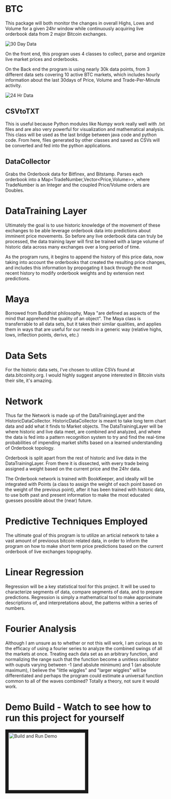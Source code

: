 # BTC 
This package will both monitor the changes in overall 
Highs, Lows and Volume for a given 24hr window while
continuously acquiring live orderbook data from 2 major
Bitcoin exchanges. 

![30 Day Data](https://raw.githubusercontent.com/TylersDurden/BTC/master/ExampleFigure.png)


On the front end, this program uses 4 classes to collect, parse and organize live
market prices and orderbooks. 

On the Back end the program is using nearly 30k data points, from 3 different data sets
covering 10 active BTC markets, which includes hourly information about the last 30days
of Price, Volume and Trade-Per-Minute activity. 

![24 Hr Data](https://raw.githubusercontent.com/TylersDurden/BTC/master/30dMarketSummaryBfnx.png)


## CSVtoTXT 
This is useful because Python modules like Numpy work really well with .txt files
and are also very powerful for visualization and mathematical analysis. This class
will be used as the last bridge between java code and python code. From here, 
files generated by other classes and saved as CSVs will be converted and fed into 
the python applications. 

## DataCollector 
Grabs the Orderbook data for Bitfinex, and Bitstamp. Parses each orderbook into a
Map<TradeNumber,Vector<Price,Volume>>, where TradeNumber is an Integer and the 
coupled Price/Volume orders are Doubles. 

# DataTraining Layer  
Ultimately the goal is to use historic knowledge of the movement of these exchanges
to be able leverage orderbook data into predictions about imminent price movements. 
So before any live orderbook data can truly be processed, the data training layer
will first be trained with a large volume of historic data across many exchanges
over a long period of time. 

As the program runs, it begins to append the history of this price data, now taking
into account the orderbooks that created the resulting price changes, and includes 
this information by propogating it back through the most recent history to modify
orderbook weights and by extension next predictions. 

# Maya
Borrowed from Buddhist philosophy, Maya "are defined as aspects of the mind that 
apprehend the quality of an object". The Maya class is transferrable to all data sets,
but it takes their similar qualities, and applies them in ways that are useful for our
needs in a generic way (relative highs, lows, inflection points, derivs, etc.)


# Data Sets 
For the historic data sets, I've chosen to utilize CSVs found at data.bitcoinity.org. 
I would highly suggest anyone interested in Bitcoin visits their site, it's amazing. 


# Network 
Thus far the Network is made up of the DataTrainingLayer and the HistoricDataCollector. 
HistoricDataCollector is meant to take long term chart data and add what it finds to
Market objects. The DataTrainingLayer will be where historic and live data meet, are
combined and analyzed, and where the data is fed into a pattern recognition system
to try and find the real-time probabilities of impending market shifts based on a learned
understanding of Orderbook topology.

Orderbook is split apart from the rest of historic and live data in the DataTrainingLayer. 
From there it is dissected, with every trade being assigned a weight based on the current
price and the 24hr data. 

The Orderbook network is trained with BookKeeper, and ideally will be integrated with Points
(a class to assign the weight of each point based on the weight of the previous point), after
it has been trained with historic data, to use both past and present information to make
the most educated guesses possible about the (near)  future.  

# Predictive Techniques Employed 
The ultimate goal of this program is to utilize an articial network to take a vast amount 
of previoous bitcoin related data, in order to inform the program on how to make short term
price predictions based on the current orderbook of live exchanges topography. 

# Linear Regression 
Regression will be a key statistical tool for this project. It will be used to characterize
segments of data, compare segments of data, and to prepare predictions. Regression is simply
a mathematical tool to make approximate descriptions of, and interpretations about, the patterns
within a series of numbers.  

# Fourier Analysis 
Although I am unsure as to whether or not this will work, I am curious as to the efficacy 
of using a fourier series to analyze the combined swings of all the markets at once. Treating
each data set as an arbitrary function, and normalizing the range such that the function 
become a unitless oscillator with ouputs varying between -1 (and abslute minimum) and 1
(an absolute maximum), I believe the "little wiggles" and "larger wiggles" will be differentiated
and perhaps the program could estimate a universal function common to all of the waves combined? 
Totally a theory, not sure it would work.


# Demo Build - Watch to see how to run this project for yourself 
<a href="http://www.youtube.com/watch?feature=player_embedded&v=JLySP2X6L6g" target="_blank">
<img src="http://img.youtube.com/vi/JLySP2X6L6g/0.jpg" alt="Build and Run Demo" width="240" height="180" border="10" /></a>

